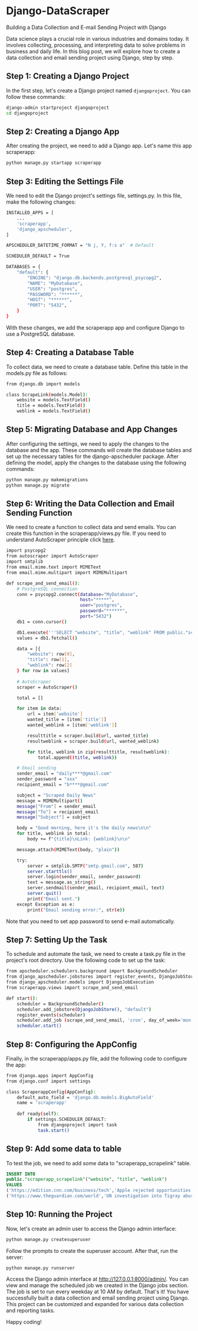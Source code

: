 # Django-DataScraper
Building a Data Collection and E-mail Sending Project with Django

Data science plays a crucial role in various industries and domains today. 
It involves collecting, processing, and interpreting data to solve problems in business and daily life. 
In this blog post, we will explore how to create a data collection and email sending project using Django, step by step.

## Step 1: Creating a Django Project

In the first step, let's create a Django project named `djangoproject`. You can follow these commands:

```bash
django-admin startproject djangoproject
cd djangoproject
```

## Step 2: Creating a Django App

After creating the project, we need to add a Django app. Let's name this app scraperapp:

```bash
python manage.py startapp scraperapp
```
## Step 3: Editing the Settings File

We need to edit the Django project's settings file, settings.py. In this file, make the following changes:

```bash
INSTALLED_APPS = [
    ...
    'scraperapp',
    'django_apscheduler',
]

APSCHEDULER_DATETIME_FORMAT = "N j, Y, f:s a"  # Default

SCHEDULER_DEFAULT = True

DATABASES = {
    "default": {
        "ENGINE": "django.db.backends.postgresql_psycopg2",
        "NAME": "MyDatabase",
        "USER": "postgres",
        "PASSWORD": "******",
        "HOST": "******",
        "PORT": "5432",
    }
}
```

With these changes, we add the scraperapp app and configure Django to use a PostgreSQL database.

## Step 4: Creating a Database Table

To collect data, we need to create a database table. Define this table in the models.py file as follows:

```bash
from django.db import models

class ScrapeLink(models.Model):
    website = models.TextField()
    title = models.TextField()
    weblink = models.TextField()
```

## Step 5: Migrating Database and App Changes

After configuring the settings, we need to apply the changes to the database and the app.
These commands will create the database tables and set up the necessary tables for the django-apscheduler package.
After defining the model, apply the changes to the database using the following commands:

```bash
python manage.py makemigrations
python manage.py migrate
```

## Step 6: Writing the Data Collection and Email Sending Function

We need to create a function to collect data and send emails. You can create this function in the scraperapp/views.py file.
If you need to understand AutoScraper principle click [here](https://pypi.org/project/autoscraper/).

```bash
import psycopg2
from autoscraper import AutoScraper
import smtplib
from email.mime.text import MIMEText
from email.mime.multipart import MIMEMultipart

def scrape_and_send_email():
    # PostgreSQL connection
    conn = psycopg2.connect(database="MyDatabase",
                            host="*****",
                            user="postgres",
                            password="******",
                            port="5432")
    db1 = conn.cursor()

    db1.execute('''SELECT "website", "title", "weblink" FROM public."scraperapp_scrapelink" ''')
    values = db1.fetchall()

    data = [{
        "website": row[0],
        "title": row[1],
        "weblink": row[2]
    } for row in values]
    
    # AutoScraper
    scraper = AutoScraper()

    total = []

    for item in data:
        url = item['website']
        wanted_title = [item['title']]
        wanted_weblink = [item['weblink']]

        resulttitle = scraper.build(url, wanted_title)
        resultweblink = scraper.build(url, wanted_weblink)

        for title, weblink in zip(resulttitle, resultweblink):
            total.append((title, weblink))

    # Email sending
    sender_email = "daily****@gmail.com"
    sender_password = "xxx"
    recipient_email = "b****@gmail.com"

    subject = "Scraped Daily News"
    message = MIMEMultipart()
    message["From"] = sender_email
    message["To"] = recipient_email
    message["Subject"] = subject

    body = "Good morning, here it's the daily news\n\n"
    for title, weblink in total:
        body += f"{title}\nLink: {weblink}\n\n"

    message.attach(MIMEText(body, "plain"))

    try:
        server = smtplib.SMTP("smtp.gmail.com", 587)
        server.starttls()
        server.login(sender_email, sender_password)
        text = message.as_string()
        server.sendmail(sender_email, recipient_email, text)
        server.quit()
        print("Email sent.")
    except Exception as e:
        print("Email sending error:", str(e))
```

Note that you need to set app password to send e-mail automatically.

## Step 7: Setting Up the Task

To schedule and automate the task, we need to create a task.py file in the project's root directory. Use the following code to set up the task:

```bash
from apscheduler.schedulers.background import BackgroundScheduler
from django_apscheduler.jobstores import register_events, DjangoJobStore
from django_apscheduler.models import DjangoJobExecution
from scraperapp.views import scrape_and_send_email

def start():
    scheduler = BackgroundScheduler()
    scheduler.add_jobstore(DjangoJobStore(), "default")
    register_events(scheduler)
    scheduler.add_job (scrape_and_send_email, 'cron', day_of_week='mon-fri', hour=10, minute=0, id = 'scrape_and_send_email', max_instances=1,replace_existing=True)
    scheduler.start()
```

## Step 8: Configuring the AppConfig

Finally, in the scraperapp/apps.py file, add the following code to configure the app:

```bash
from django.apps import AppConfig
from django.conf import settings

class ScraperappConfig(AppConfig):
    default_auto_field = 'django.db.models.BigAutoField'
    name = 'scraperapp'
    
    def ready(self):
        if settings.SCHEDULER_DEFAULT:
            from djangoproject import task
            task.start()
```
## Step 9: Add some data to table

To test the job, we need to add some data to "scraperapp_scrapelink" table. 

```sql
INSERT INTO
public."scraperapp_scrapelink"("website", "title", "weblink")
VALUES
('https://edition.cnn.com/business/tech','Apple rejected opportunities to buy Microsoft’s Bing, integrate with DuckDuckGo','https://edition.cnn.com/2023/10/05/tech/apple-microsoft-bing-duckduckgo-google-search/index.html'),
('https://www.theguardian.com/world','UN investigation into Tigray abuses to end despite reports of more atrocities','https://www.theguardian.com/world/2023/oct/04/un-investigation-into-tigray-abuses-to-end-despite-reports-of-more-atrocities');
```

## Step 10: Running the Project

Now, let's create an admin user to access the Django admin interface:

```bash
python manage.py createsuperuser
```

Follow the prompts to create the superuser account. After that, run the server:

```bash
python manage.py runserver
```

Access the Django admin interface at http://127.0.0.1:8000/admin/. You can view and manage the scheduled job we created in the Django jobs section. The job is set to run every weekday at 10 AM by default.
That's it! You have successfully built a data collection and email sending project using Django. This project can be customized and expanded for various data collection and reporting tasks.

Happy coding!

